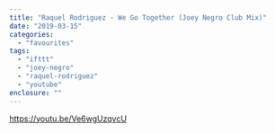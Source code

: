 ```yaml
---
title: "Raquel Rodriguez - We Go Together (Joey Negro Club Mix)"
date: "2019-03-15"
categories: 
  - "favourites"
tags: 
  - "ifttt"
  - "joey-negro"
  - "raquel-rodriguez"
  - "youtube"
enclosure: ""
---
```


https://youtu.be/Ve6wgUzqvcU
